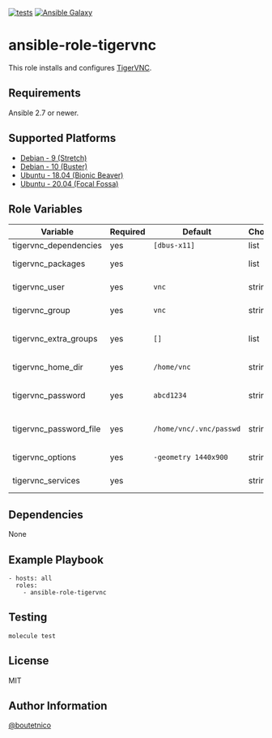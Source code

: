 [![tests](https://github.com/boutetnico/ansible-role-tigervnc/workflows/Test%20ansible%20role/badge.svg)](https://github.com/boutetnico/ansible-role-tigervnc/actions?query=workflow%3A%22Test+ansible+role%22)
[![Ansible Galaxy](https://img.shields.io/badge/galaxy-boutetnico.tigervnc-blue.svg)](https://galaxy.ansible.com/boutetnico/tigervnctigervnc)

ansible-role-tigervnc
=====================

This role installs and configures [TigerVNC](https://tigervnc.org/).

Requirements
------------

Ansible 2.7 or newer.

Supported Platforms
-------------------

- [Debian - 9 (Stretch)](https://wiki.debian.org/DebianStretch)
- [Debian - 10 (Buster)](https://wiki.debian.org/DebianBuster)
- [Ubuntu - 18.04 (Bionic Beaver)](http://releases.ubuntu.com/18.04/)
- [Ubuntu - 20.04 (Focal Fossa)](http://releases.ubuntu.com/20.04/)

Role Variables
--------------

| Variable               | Required | Default                 | Choices   | Comments                                       |
|------------------------|----------|-------------------------|-----------|------------------------------------------------|
| tigervnc_dependencies  | yes      | `[dbus-x11]`            | list      |                                                |
| tigervnc_packages      | yes      |                         | list      | See `defaults/main.yml`.                       |
| tigervnc_user          | yes      | `vnc`                   | string    | User running the VNC server.                   |
| tigervnc_group         | yes      | `vnc`                   | string    | Group running the VNC server.                  |
| tigervnc_extra_groups  | yes      | `[]`                    | list      | List of extra groups of vnc server user.       |
| tigervnc_home_dir      | yes      | `/home/vnc`             | string    | Home directory of vnc server user.             |
| tigervnc_password      | yes      | `abcd1234`              | string    | Password required to connect to the VNC server.|
| tigervnc_password_file | yes      | `/home/vnc/.vnc/passwd` | string    | Path to the VNC server password file.          |
| tigervnc_options       | yes      | `-geometry 1440x900`    | string    | VNC server options.                            |
| tigervnc_services      | yes      |                         | string    | See `defaults/main.yml`.                       |

Dependencies
------------

None

Example Playbook
----------------

    - hosts: all
      roles:
        - ansible-role-tigervnc

Testing
-------

    molecule test

License
-------

MIT

Author Information
------------------

[@boutetnico](https://github.com/boutetnico)
